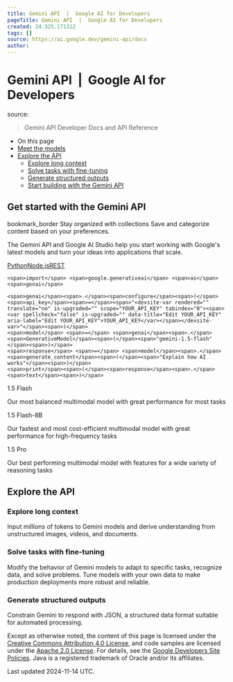 ```yaml
---
title: Gemini API  |  Google AI for Developers
pageTitle: Gemini API  |  Google AI for Developers
created: 24.325.171312
tags: []
source: https://ai.google.dev/gemini-api/docs
author: 
---
```


# Gemini API  |  Google AI for Developers
source: [](https://ai.google.dev/gemini-api/docs)

> Gemini API Developer Docs and API Reference


-   On this page
-   [Meet the models](https://ai.google.dev/gemini-api/docs#meet-the-models)
-   [Explore the API](https://ai.google.dev/gemini-api/docs#explore-the-api)
    -   [Explore long context](https://ai.google.dev/gemini-api/docs#explore-long-context)
    -   [Solve tasks with fine-tuning](https://ai.google.dev/gemini-api/docs#solve-tasks-with-fine-tuning)
    -   [Generate structured outputs](https://ai.google.dev/gemini-api/docs#generate-structured-outputs)
    -   [Start building with the Gemini API](https://ai.google.dev/gemini-api/docs#start-building-with-the-gemini-api)

## Get started with the Gemini API

bookmark\_border Stay organized with collections Save and categorize content based on your preferences.

The Gemini API and Google AI Studio help you start working with Google's latest models and turn your ideas into applications that scale.

[Python](https://ai.google.dev/gemini-api/docs#python)[Node.js](https://ai.google.dev/gemini-api/docs#node.js)[REST](https://ai.google.dev/gemini-api/docs#rest)

```
<span>import</span> <span>google.generativeai</span> <span>as</span> <span>genai</span>

<span>genai</span><span>.</span><span>configure</span><span>(</span><span>api_key</span><span>=</span><span>"<devsite-var rendered="" translate="no" is-upgraded="" scope="YOUR_API_KEY" tabindex="0"><span><var spellcheck="false" is-upgraded="" data-title="Edit YOUR_API_KEY" aria-label="Edit YOUR_API_KEY">YOUR_API_KEY</var></span></devsite-var>"</span><span>)</span>
<span>model</span> <span>=</span> <span>genai</span><span>.</span><span>GenerativeModel</span><span>(</span><span>"gemini-1.5-flash"</span><span>)</span>
<span>response</span> <span>=</span> <span>model</span><span>.</span><span>generate_content</span><span>(</span><span>"Explain how AI works"</span><span>)</span>
<span>print</span><span>(</span><span>response</span><span>.</span><span>text</span><span>)</span>
```

1.5 Flash

Our most balanced multimodal model with great performance for most tasks

1.5 Flash-8B

Our fastest and most cost-efficient multimodal model with great performance for high-frequency tasks

1.5 Pro

Our best performing multimodal model with features for a wide variety of reasoning tasks

## Explore the API

### Explore long context

Input millions of tokens to Gemini models and derive understanding from unstructured images, videos, and documents.

### Solve tasks with fine-tuning

Modify the behavior of Gemini models to adapt to specific tasks, recognize data, and solve problems. Tune models with your own data to make production deployments more robust and reliable.

### Generate structured outputs

Constrain Gemini to respond with JSON, a structured data format suitable for automated processing.

Except as otherwise noted, the content of this page is licensed under the [Creative Commons Attribution 4.0 License](https://creativecommons.org/licenses/by/4.0/), and code samples are licensed under the [Apache 2.0 License](https://www.apache.org/licenses/LICENSE-2.0). For details, see the [Google Developers Site Policies](https://developers.google.com/site-policies). Java is a registered trademark of Oracle and/or its affiliates.

Last updated 2024-11-14 UTC.
